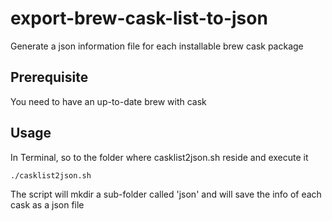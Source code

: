 # export-brew-cask-list-to-json
Generate a json information file for each installable brew cask package

## Prerequisite

You need to have an up-to-date brew with cask

## Usage
In Terminal, so to the folder where casklist2json.sh reside and execute it

`./casklist2json.sh`

The script will mkdir a sub-folder called 'json' and will save the info of each cask as a json file
